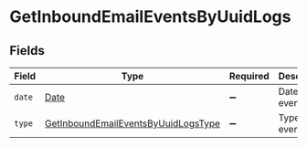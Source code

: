 # GetInboundEmailEventsByUuidLogs


## Fields

| Field                                                                                             | Type                                                                                              | Required                                                                                          | Description                                                                                       |
| ------------------------------------------------------------------------------------------------- | ------------------------------------------------------------------------------------------------- | ------------------------------------------------------------------------------------------------- | ------------------------------------------------------------------------------------------------- |
| `date`                                                                                            | [Date](https://developer.mozilla.org/en-US/docs/Web/JavaScript/Reference/Global_Objects/Date)     | :heavy_minus_sign:                                                                                | Date of the event                                                                                 |
| `type`                                                                                            | [GetInboundEmailEventsByUuidLogsType](../../models/shared/getinboundemaileventsbyuuidlogstype.md) | :heavy_minus_sign:                                                                                | Type of the event                                                                                 |